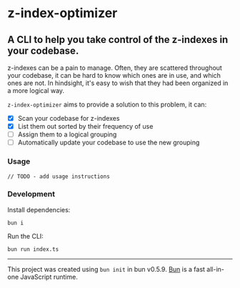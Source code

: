 # z-index-optimizer

## A CLI to help you take control of the z-indexes in your codebase.

z-indexes can be a pain to manage. Often, they are scattered throughout your codebase, it can be hard to know which ones are in use, and which ones are not. In hindsight, it's easy to wish that they had been organized in a more logical way.

`z-index-optimizer` aims to provide a solution to this problem, it can:

- [x] Scan your codebase for z-indexes
- [x] List them out sorted by their frequency of use
- [ ] Assign them to a logical grouping
- [ ] Automatically update your codebase to use the new grouping

### Usage

```
// TODO - add usage instructions
```

### Development

Install dependencies:

```
bun i
```

Run the CLI:

```
bun run index.ts
```

---

This project was created using `bun init` in bun v0.5.9. [Bun](https://bun.sh) is a fast all-in-one JavaScript runtime.
